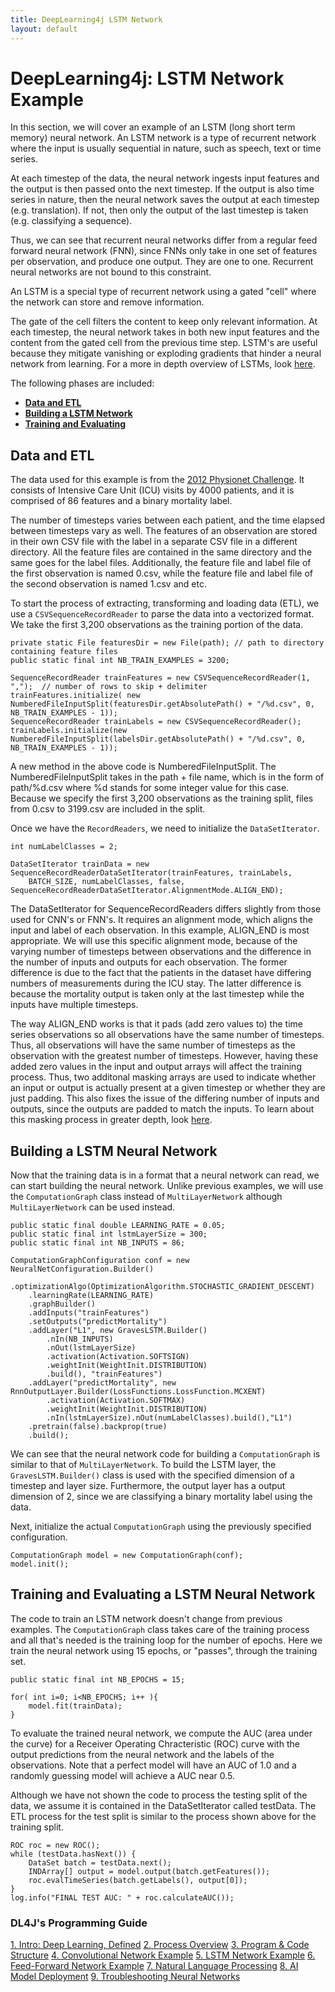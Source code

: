 ```yaml
---
title: DeepLearning4j LSTM Network
layout: default
---
```


# DeepLearning4j: LSTM Network Example

In this section, we will cover an example of an LSTM (long short term memory) neural network. An LSTM network is a type of recurrent network where the input is usually sequential in nature, such as speech, text or time series. 

At each timestep of the data, the neural network ingests input features and the output is then passed onto the next timestep. If the output is also time series in nature, then the neural network saves the output at each timestep (e.g. translation). If not, then only the output of the last timestep is taken (e.g. classifying a sequence). 

Thus, we can see that recurrent neural networks differ from a regular feed forward neural network (FNN), since FNNs only take in one set of features per observation, and produce one output. They are one to one. Recurrent neural networks are not bound to this constraint.

An LSTM is a special type of recurrent network using a gated "cell" where the network can store and remove information. 

The gate of the cell filters the content to keep only relevant information. At each timestep, the neural network takes in both new input features and the content from the gated cell from the previous time step. LSTM's are useful because they mitigate vanishing or exploding gradients that hinder a neural network from learning. For a more in depth overview of LSTMs, look [here](https://deeplearning4j.org/lstm.html).

The following phases are included:

- [**Data and ETL**](#ETL) 
- [**Building a LSTM Network**](#Building) 
- [**Training and Evaluating**](#Training) 

## <a name="ETL">Data and ETL</a>

The data used for this example is from the [2012 Physionet Challenge](https://physionet.org/challenge/2012/). It consists of Intensive Care Unit (ICU) visits by 4000 patients, and it is comprised of 86 features and a binary mortality label. 

The number of timesteps varies between each patient, and the time elapsed between timesteps vary as well. The features of an observation are stored in their own CSV file with the label in a separate CSV file in a different directory. All the feature files are contained in the same directory and the same goes for the label files. Additionally, the feature file and label file of the first observation is named 0.csv, while the feature file and label file of the second observation is named 1.csv and etc.

To start the process of extracting, transforming and loading data (ETL), we use a `CSVSequenceRecordReader` to parse the data into a vectorized format. We take the first 3,200 observations as the training portion of the data. 
		
```
private static File featuresDir = new File(path); // path to directory containing feature files
public static final int NB_TRAIN_EXAMPLES = 3200;

SequenceRecordReader trainFeatures = new CSVSequenceRecordReader(1, ",");  // number of rows to skip + delimiter
trainFeatures.initialize( new NumberedFileInputSplit(featuresDir.getAbsolutePath() + "/%d.csv", 0, NB_TRAIN_EXAMPLES - 1));
SequenceRecordReader trainLabels = new CSVSequenceRecordReader();
trainLabels.initialize(new NumberedFileInputSplit(labelsDir.getAbsolutePath() + "/%d.csv", 0, NB_TRAIN_EXAMPLES - 1));
```
A new method in the above code is NumberedFileInputSplit. The NumberedFileInputSplit takes in the path + file name, which is in the form of path/%d.csv where %d stands for some integer value for this case. Because we specify the first 3,200 observations as the training split, files from 0.csv to 3199.csv are included in the split.

Once we have the `RecordReaders`, we need to initialize the `DataSetIterator`. 

```
int numLabelClasses = 2;

DataSetIterator trainData = new SequenceRecordReaderDataSetIterator(trainFeatures, trainLabels,
    BATCH_SIZE, numLabelClasses, false, SequenceRecordReaderDataSetIterator.AlignmentMode.ALIGN_END);
```

The DataSetIterator for SequenceRecordReaders differs slightly from those used for CNN's or FNN's. It requires an alignment mode, which aligns the input and label of each observation. In this example, ALIGN_END is most appropriate. We will use this specific alignment mode, because of the varying number of timesteps between observations and the difference in the number of inputs and outputs for each observation. The former difference is due to the fact that the patients in the dataset have differing numbers of measurements during the ICU stay. The latter difference is because the mortality output is taken only at the last timestep while the inputs have multiple timesteps.

The way ALIGN_END works is that it pads (add zero values to) the time series observations so all observations have the same number of timesteps. Thus, all  observations will have the same number of timesteps as the observation with the greatest number of timesteps. However, having these added zero values in the input and output arrays will affect the training process. Thus, two additonal masking arrays are used to indicate whether an input or output is actually present at a given timestep or whether they are just padding. This also fixes the issue of the differing number of inputs and outputs, since the outputs are padded to match the inputs. To learn about this masking process in greater depth, look [here](https://deeplearning4j.org/usingrnns#masking).

## <a name="Building">Building a LSTM Neural Network</a>

Now that the training data is in a format that a neural network can read, we can start building the neural network. Unlike previous examples, we will use the `ComputationGraph` class instead of `MultiLayerNetwork` although `MultiLayerNetwork` can be used instead.

```
public static final double LEARNING_RATE = 0.05;
public static final int lstmLayerSize = 300;
public static final int NB_INPUTS = 86;

ComputationGraphConfiguration conf = new NeuralNetConfiguration.Builder()
    .optimizationAlgo(OptimizationAlgorithm.STOCHASTIC_GRADIENT_DESCENT)
    .learningRate(LEARNING_RATE)
    .graphBuilder()
    .addInputs("trainFeatures")
    .setOutputs("predictMortality")
    .addLayer("L1", new GravesLSTM.Builder()
        .nIn(NB_INPUTS)
        .nOut(lstmLayerSize)
        .activation(Activation.SOFTSIGN)
        .weightInit(WeightInit.DISTRIBUTION)
        .build(), "trainFeatures")
    .addLayer("predictMortality", new RnnOutputLayer.Builder(LossFunctions.LossFunction.MCXENT)
        .activation(Activation.SOFTMAX)
        .weightInit(WeightInit.DISTRIBUTION)
        .nIn(lstmLayerSize).nOut(numLabelClasses).build(),"L1")
    .pretrain(false).backprop(true)
    .build();
```
We can see that the neural network code for building a `ComputationGraph` is similar to that of `MultiLayerNetwork`. To build the LSTM layer, the `GravesLSTM.Builder()` class is used with the specified dimension of a timestep and layer size. Furthermore, the output layer has a output dimension of 2, since we are classifying a binary mortality label using the data. 

Next, initialize the actual `ComputationGraph` using the previously specified configuration.

```
ComputationGraph model = new ComputationGraph(conf);
model.init();
```

## <a name="Training">Training and Evaluating a LSTM Neural Network</a>

The code to train an LSTM network doesn't change from previous examples. The `ComputationGraph` class takes care of the training process and all that's needed is the training loop for the number of epochs. Here we train the neural network using 15 epochs, or "passes", through the training set.

```
public static final int NB_EPOCHS = 15;

for( int i=0; i<NB_EPOCHS; i++ ){
    model.fit(trainData); 
}
```

To evaluate the trained neural network, we compute the AUC (area under the curve) for a Receiver Operating Chracteristic (ROC) curve with the output predictions from the neural network and the labels of the observations. Note that a perfect model will have an AUC of 1.0 and a randomly guessing model will achieve a AUC near 0.5. 

Although we have not shown the code to process the testing split of the data, we assume it is contained in the DataSetIterator called testData. The ETL process for the test split is similar to the process shown above for the training split.

```
ROC roc = new ROC();
while (testData.hasNext()) {
    DataSet batch = testData.next();
    INDArray[] output = model.output(batch.getFeatures());
    roc.evalTimeSeries(batch.getLabels(), output[0]);
}
log.info("FINAL TEST AUC: " + roc.calculateAUC());
```

### DL4J's Programming Guide  

[1. Intro: Deep Learning, Defined](01_intro)
[2. Process Overview](02_process)
[3. Program & Code Structure](03_code_structure)
[4. Convolutional Network Example](04_convnet)
[5. LSTM Network Example](05_lstm)
[6. Feed-Forward Network Example](06_feedforwardnet)
[7. Natural Language Processing](07_nlp)
[8. AI Model Deployment](08_deploy)
[9. Troubleshooting Neural Networks](09_troubleshooting)
